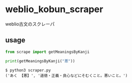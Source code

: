 # weblio_kobun_scraper
weblio古文のスクレーパ

## usage

```python
from scrape import getMeaningsByKanji

print(getMeaningsByKanji("悪"))

```

```shell
$ python3 scraper.py
('あく 【悪】', '道徳・正義・良心などにそむくこと。悪いこと。')
```


